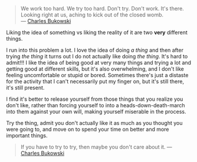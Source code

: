 > We work too hard. We try too hard. Don't try. Don't work. It's there. Looking right at us, aching to kick out of the closed womb.  
> ― [Charles Bukowski](https://www.youtube.com/watch?v=eMTDAHK-tkE)

Liking the idea of something vs liking the reality of it are two **very** different things.

I run into this problem a lot. I love the idea of doing *a thing* and then after trying *the thing* it turns out I do not actually like doing *the thing*. It's hard to admit!!! I like the idea of being good at very many things and trying a lot and getting good at different skills, but it's also overwhelming, and I don't like feeling uncomfortable or stupid or bored. Sometimes there's just a distaste for the activity that I can't necessarily put my finger on, but it's still there, it's still present.

I find it's better to release yourself from those things that you realize you don't like, rather than forcing yourself to into a heads-down-death-march into them against your own will, making yourself miserable in the process.

Try the thing, admit you don't actually like it as much as you thought you were going to, and move on to spend your time on better and more important things.

> If you have to try to try, then maybe you don't care about it.
> ― [Charles Bukowski](https://www.youtube.com/watch?v=eMTDAHK-tkE)